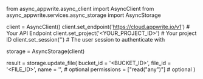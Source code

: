 from async_appwrite.async_client import AsyncClient
from async_appwrite.services.async_storage import AsyncStorage


client = AsyncClient()
client.set_endpoint('https://cloud.appwrite.io/v1') # Your API Endpoint
client.set_project('<YOUR_PROJECT_ID>') # Your project ID
client.set_session('') # The user session to authenticate with

storage = AsyncStorage(client)

result = storage.update_file(
    bucket_id = '<BUCKET_ID>',
    file_id = '<FILE_ID>',
    name = '<NAME>', # optional
    permissions = ["read("any")"] # optional
)
